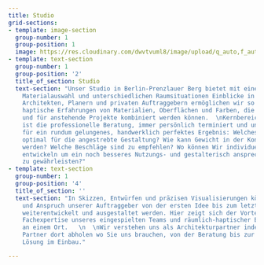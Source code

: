 ```yaml
---
title: Studio
grid-sections:
- template: image-section
  group-number: 1
  group-position: 1
  image: https://res.cloudinary.com/dwvtvuml8/image/upload/q_auto,f_auto,dpr_auto/v1601626106/DER-RAUM-Kueche-Holz-Lamellen-Kitchen_njsnwg.jpg
- template: text-section
  group-number: 1
  group-position: '2'
  title_of_section: Studio
  text-section: "Unser Studio in Berlin-Prenzlauer Berg bietet mit einer umfangreichen
    Materialauswahl und unterschiedlichen Raumsituationen Einblicke in unser Leistungsportfolio.
    Architekten, Planern und privaten Auftraggebern ermöglichen wir so räumliche und
    haptische Erfahrungen von Materialien, Oberflächen und Farben, die frei arrangiert
    und für anstehende Projekte kombiniert werden können.  \nKernbereich unseres Studios
    ist die professionelle Beratung, immer persönlich terminiert und unerlässlich
    für ein rundum gelungenes, handwerklich perfektes Ergebnis: Welches Material ist
    optimal für die angestrebte Gestaltung? Wie kann Gewicht in der Konstruktion minimiert
    werden? Welche Beschläge sind zu empfehlen? Wo können Wir individuelle Lösungen
    entwickeln um ein noch besseres Nutzungs- und gestalterisch ansprechendes Ergebnis
    zu gewährleisten?"
- template: text-section
  group-number: 1
  group-position: '4'
  title_of_section: ''
  text-section: "In Skizzen, Entwürfen und präzisen Visualisierungen können Wunsch
    und Anspruch unserer Auftraggeber von der ersten Idee bis zum letzten Detail entwickelt,
    weiterentwickelt und ausgestaltet werden. Hier zeigt sich der Vorteil fundierter
    Fachexpertise unseres eingespielten Teams und räumlich-haptischer Erfahrbarkeit
    an einem Ort.   \n  \nWir verstehen uns als Architekturpartner indem wir unsere
    Partner dort abholen wo Sie uns brauchen, von der Beratung bis zur maßgeschneiderten
    Lösung im Einbau."

---
```

